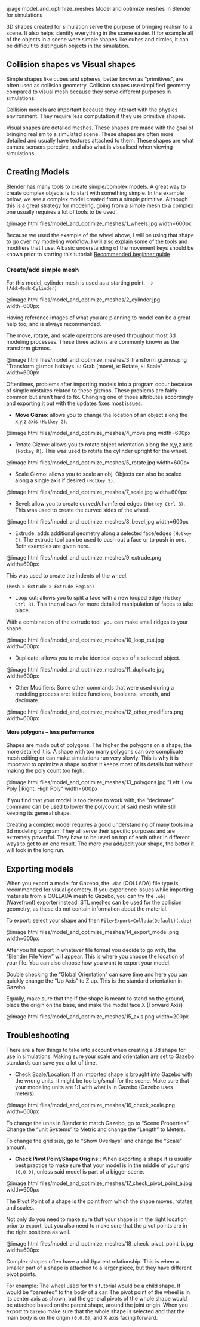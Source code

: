 \page model_and_optimize_meshes Model and optimize meshes in Blender for simulations

3D shapes created for simulation serve the purpose of bringing realism to a scene. It also helps identify everything in the scene easier. If for example all of the objects in a scene were simple shapes like cubes and circles, it can be difficult to distinguish objects in the simulation.

## Collision shapes vs Visual shapes
Simple shapes like cubes and spheres, better known as “primitives”, are often used as collision geometry. Collision shapes use simplified geometry compared to visual mesh because they serve different purposes in simulations.

Collision models are important because they interact with the physics environment. They require less computation if they use primitive shapes.

Visual shapes are detailed meshes. These shapes are made with the goal of bringing realism to a simulated scene. These shapes are often more detailed and usually have textures attached to them. These shapes are what camera sensors perceive, and also what is visualised when viewing simulations.

## Creating Models
Blender has many tools to create simple/complex models. A great way to create complex objects is to start with something simple. In the example below, we see a complex model created from a simple primitive. Although this is a great strategy for modeling, going from a simple mesh to a complex one usually requires a lot of tools to be used.

@image html files/model_and_optimize_meshes/1_wheels.jpg width=600px

Because we used the example of the wheel above, I will be using that shape to go over my modeling workflow. I will also explain some of the tools and modifiers that I use. A basic understanding of the movement keys should be known prior to starting this tutorial: [Recommended beginner guide](https://www.youtube.com/watch?v=K6Sm7DAPTGE&ab_channel=TutsByKaiTutsByKai)

### Create/add simple mesh
For this model, cylinder mesh is used as a starting point.
--> `(Add>Mesh>Cylinder)`

@image html files/model_and_optimize_meshes/2_cylinder.jpg width=600px

Having reference images of what you are planning to model can be a great help too, and is always recommended.

The move, rotate, and scale operations are used throughout most 3d modeling processes. These three actions are commonly known as the transform gizmos.

@image html files/model_and_optimize_meshes/3_transform_gizmos.png "Transform gizmos hotkeys: `G`: Grab (move), `R`: Rotate, `S`: Scale" width=600px



Oftentimes, problems after importing models into a program occur because of simple mistakes related to these gizmos.
These problems are fairly common but aren’t hard to fix. Changing one of those attributes accordingly and exporting it out with the updates fixes most issues.

 - **Move Gizmo**: allows you to change the location of an object along the x,y,z axis `(Hotkey G)`.

@image html files/model_and_optimize_meshes/4_move.png width=600px

 - Rotate Gizmo: allows you to rotate object orientation along the x,y,z axis `(Hotkey R)`.
This was used to rotate the cylinder upright for the wheel.

@image html files/model_and_optimize_meshes/5_rotate.jpg width=600px

 - Scale Gizmo: allows you to scale an obj. Objects can also be scaled along a single axis if desired `(Hotkey S)`.

@image html files/model_and_optimize_meshes/7_scale.jpg width=600px

 - Bevel: allow you to create curved/chamfered edges `(Hotkey Ctrl B)`.
This was used to create the curved sides of the wheel.

@image html files/model_and_optimize_meshes/8_bevel.jpg width=600px

- Extrude: adds additional geometry along a selected face/edges `(Hotkey E)`. The extrude tool can be used to push out a face or to push in one. Both examples are given here.

@image html files/model_and_optimize_meshes/9_extrude.png width=600px

This was used to create the indents of the wheel.

`(Mesh > Extrude > Extrude Region)`

 - Loop cut: allows you to split a face with a new looped edge `(Hotkey Ctrl R)`. This then allows for more detailed manipulation of faces to take place.

With a combination of the extrude tool, you can make small ridges to your shape.

@image html files/model_and_optimize_meshes/10_loop_cut.jpg width=600px

 - Duplicate: allows you to make identical copies of a selected object.

@image html files/model_and_optimize_meshes/11_duplicate.jpg width=600px

 - Other Modifiers:
Some other commands that were used during a modeling process are: lattice functions, booleans, smooth, and decimate.

@image html files/model_and_optimize_meshes/12_other_modifiers.png width=600px

#### More polygons – less performance

Shapes are made out of polygons. The higher the polygons on a shape, the more detailed it is. A shape with too many polygons can overcomplicate mesh editing or can make simulations run very slowly. This is why it is important to optimize a shape so that it keeps most of its details but without making the poly count too high.

@image html files/model_and_optimize_meshes/13_polygons.jpg "Left: Low Poly | Right: High Poly" width=600px


If you find that your model is too dense to work with, the “decimate” command can be used to lower the polycount of said mesh while still keeping its general shape.

Creating a complex model requires a good understanding of many tools in a 3d modeling program. They all serve their specific purposes and are extremely powerful. They have to be used on top of each other in different ways to get to an end result. The more you add/edit your shape, the better it will look in the long run.

## Exporting models

When you export a model for Gazebo, the `.dae` (COLLADA) file type is recommended for visual geometry.
If you experience issues while importing materials from a COLLADA mesh to Gazebo, you can try the `.obj` (Wavefront) exporter instead.
STL meshes can be used for the collision geometry, as these do not contain information about the material.

To export: select your shape and then `File>Export>Collada(Default)(.dae)`

@image html files/model_and_optimize_meshes/14_export_model.png width=600px

After you hit export in whatever file format you decide to go with, the “Blender File View” will appear. This is where you choose the location of your file. You can also choose how you want to export your model.

Double checking the “Global Orientation” can save time and here you can quickly change the “Up Axis” to Z up. This is the standard orientation in Gazebo.

Equally, make sure that the If the shape is meant to stand on the ground, place the origin on the base, and make the model face X (Forward Axis)

@image html files/model_and_optimize_meshes/15_axis.png width=200px

## Troubleshooting

There are a few things to take into account when creating a 3d shape for use in simulations. Making sure your scale and orientation are set to Gazebo standards can save you a lot of time.

 - Check Scale/Location: If an imported shape is brought into Gazebo with the wrong units, it might be too big/small for the scene. Make sure that your modeling units are 1:1 with what is in Gazebo (Gazebo uses meters).

@image html files/model_and_optimize_meshes/16_check_scale.png width=600px

To change the units in Blender to match Gazebo, go to “Scene Properties”. Change the “unit Systems” to Metric and change the “Length” to Meters.

To change the grid size, go to “Show Overlays” and change the “Scale” amount.

 - **Check Pivot Point/Shape Origins:**: When exporting a shape it is usually best practice to make sure that your model is in the middle of your grid `(0,0,0)`, unless said model is part of a bigger scene.

@image html files/model_and_optimize_meshes/17_check_pivot_point_a.jpg width=600px

The Pivot Point of a shape is the point from which the shape moves, rotates, and scales.

Not only do you need to make sure that your shape is in the right location prior to export, but you also need to make sure that the pivot points are in the right positions as well.

@image html files/model_and_optimize_meshes/18_check_pivot_point_b.jpg width=600px

Complex shapes often have a child/parent relationship. This is when a smaller part of a shape is attached to a larger piece, but they have different pivot points.

For example: The wheel used for this tutorial would be a child shape. It would be “parented” to the body of a car. The pivot point of the wheel is in its center axis as shown, but the general pivots of the whole shape would be attached based on the parent shape, around the joint origin. When you export to `Gazebo` make sure that the whole shape is selected and that the main body is on the origin `(0,0,0)`, and X axis facing forward.
